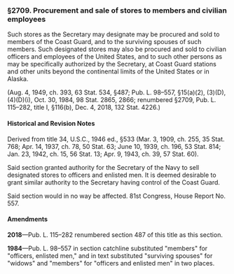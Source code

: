 ### §2709. Procurement and sale of stores to members and civilian employees ###

Such stores as the Secretary may designate may be procured and sold to members of the Coast Guard, and to the surviving spouses of such members. Such designated stores may also be procured and sold to civilian officers and employees of the United States, and to such other persons as may be specifically authorized by the Secretary, at Coast Guard stations and other units beyond the continental limits of the United States or in Alaska.

(Aug. 4, 1949, ch. 393, 63 Stat. 534, §487; Pub. L. 98–557, §15(a)(2), (3)(D), (4)(D)(i), Oct. 30, 1984, 98 Stat. 2865, 2866; renumbered §2709, Pub. L. 115–282, title I, §116(b), Dec. 4, 2018, 132 Stat. 4226.)

#### Historical and Revision Notes ####

Derived from title 34, U.S.C., 1946 ed., §533 (Mar. 3, 1909, ch. 255, 35 Stat. 768; Apr. 14, 1937, ch. 78, 50 Stat. 63; June 10, 1939, ch. 196, 53 Stat. 814; Jan. 23, 1942, ch. 15, 56 Stat. 13; Apr. 9, 1943, ch. 39, 57 Stat. 60).

Said section granted authority for the Secretary of the Navy to sell designated stores to officers and enlisted men. It is deemed desirable to grant similar authority to the Secretary having control of the Coast Guard.

Said section would in no way be affected. 81st Congress, House Report No. 557.

#### Amendments ####

**2018**—Pub. L. 115–282 renumbered section 487 of this title as this section.

**1984**—Pub. L. 98–557 in section catchline substituted "members" for "officers, enlisted men," and in text substituted "surviving spouses" for "widows" and "members" for "officers and enlisted men" in two places.